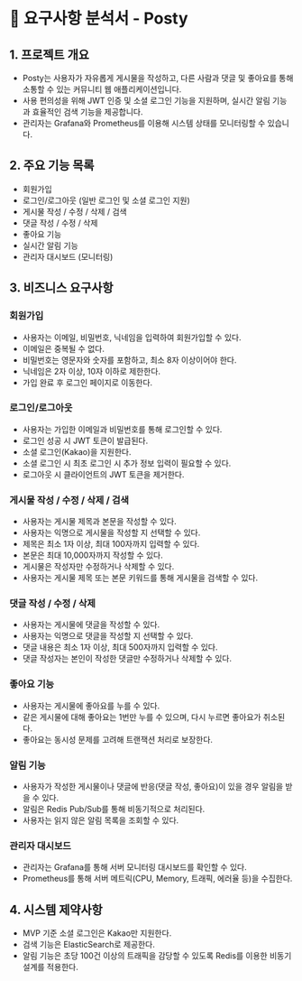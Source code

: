 # 📌 요구사항 분석서 - Posty

## 1. 프로젝트 개요

- Posty는 사용자가 자유롭게 게시물을 작성하고, 다른 사람과 댓글 및 좋아요를 통해 소통할 수 있는 커뮤니티 웹 애플리케이션입니다.
- 사용 편의성을 위해 JWT 인증 및 소셜 로그인 기능을 지원하며, 실시간 알림 기능과 효율적인 검색 기능을 제공합니다.
- 관리자는 Grafana와 Prometheus를 이용해 시스템 상태를 모니터링할 수 있습니다.

## 2. 주요 기능 목록

- 회원가입
- 로그인/로그아웃 (일반 로그인 및 소셜 로그인 지원)
- 게시물 작성 / 수정 / 삭제 / 검색
- 댓글 작성 / 수정 / 삭제
- 좋아요 기능
- 실시간 알림 기능
- 관리자 대시보드 (모니터링)

## 3. 비즈니스 요구사항

### 회원가입

- 사용자는 이메일, 비밀번호, 닉네임을 입력하여 회원가입할 수 있다.
- 이메일은 중복될 수 없다.
- 비밀번호는 영문자와 숫자를 포함하고, 최소 8자 이상이어야 한다.
- 닉네임은 2자 이상, 10자 이하로 제한한다.
- 가입 완료 후 로그인 페이지로 이동한다.

### 로그인/로그아웃

- 사용자는 가입한 이메일과 비밀번호를 통해 로그인할 수 있다.
- 로그인 성공 시 JWT 토큰이 발급된다.
- 소셜 로그인(Kakao)을 지원한다.
- 소셜 로그인 시 최초 로그인 시 추가 정보 입력이 필요할 수 있다.
- 로그아웃 시 클라이언트의 JWT 토큰을 제거한다.

### 게시물 작성 / 수정 / 삭제 / 검색

- 사용자는 게시물 제목과 본문을 작성할 수 있다.
- 사용자는 익명으로 게시물을 작성할 지 선택할 수 있다.
- 제목은 최소 1자 이상, 최대 100자까지 입력할 수 있다.
- 본문은 최대 10,000자까지 작성할 수 있다.
- 게시물은 작성자만 수정하거나 삭제할 수 있다.
- 사용자는 게시물 제목 또는 본문 키워드를 통해 게시물을 검색할 수 있다.

### 댓글 작성 / 수정 / 삭제

- 사용자는 게시물에 댓글을 작성할 수 있다.
- 사용자는 익명으로 댓글을 작성할 지 선택할 수 있다.
- 댓글 내용은 최소 1자 이상, 최대 500자까지 입력할 수 있다.
- 댓글 작성자는 본인이 작성한 댓글만 수정하거나 삭제할 수 있다.

### 좋아요 기능

- 사용자는 게시물에 좋아요를 누를 수 있다.
- 같은 게시물에 대해 좋아요는 1번만 누를 수 있으며, 다시 누르면 좋아요가 취소된다.
- 좋아요는 동시성 문제를 고려해 트랜잭션 처리로 보장한다.

### 알림 기능

- 사용자가 작성한 게시물이나 댓글에 반응(댓글 작성, 좋아요)이 있을 경우 알림을 받을 수 있다.
- 알림은 Redis Pub/Sub를 통해 비동기적으로 처리된다.
- 사용자는 읽지 않은 알림 목록을 조회할 수 있다.

### 관리자 대시보드

- 관리자는 Grafana를 통해 서버 모니터링 대시보드를 확인할 수 있다.
- Prometheus를 통해 서버 메트릭(CPU, Memory, 트래픽, 에러율 등)을 수집한다.

## 4. 시스템 제약사항

- MVP 기준 소셜 로그인은 Kakao만 지원한다.
- 검색 기능은 ElasticSearch로 제공한다.
- 알림 기능은 초당 100건 이상의 트래픽을 감당할 수 있도록 Redis를 이용한 비동기 설계를 적용한다.
